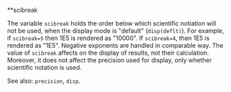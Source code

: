 **scibreak

The variable `scibreak` holds the order below which scientific notiation
will not be used, when the display mode is "default" (`disp(deflt)`).
For example, if `scibreak=5` then 1E5 is rendered as "10000". If 
`scibreak=4`, then 1E5 is rendered as "1E5". Negative exponents are
handled in comparable way. The value of
`scibreak` affects on the display of results, not their calculation. Moreover,
it does not affect the precision used for display, only whether scientific
notation is used.

See also: `precision`, `disp`. 
